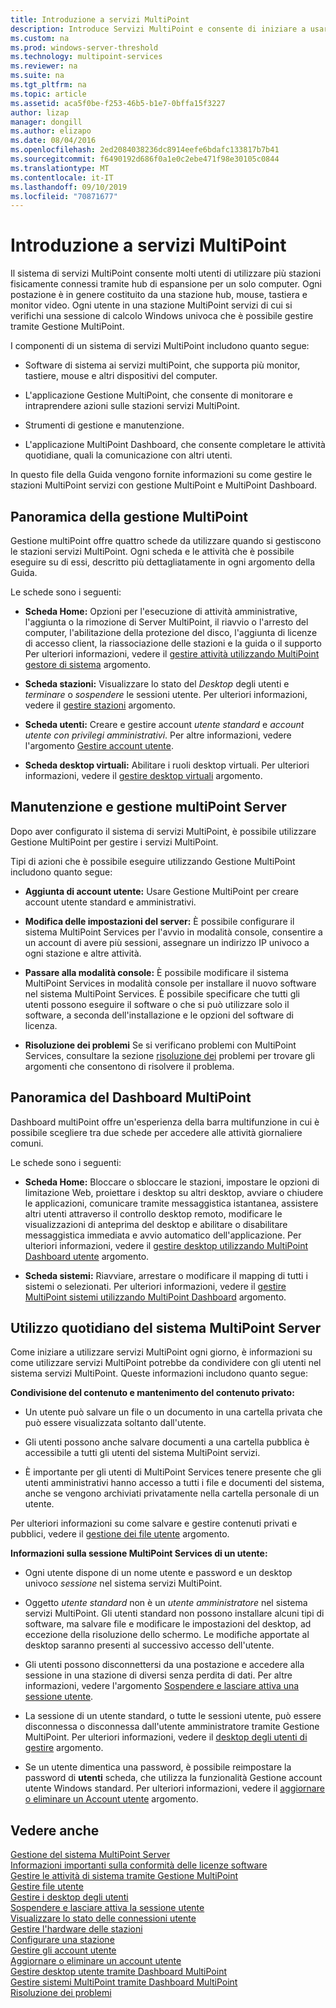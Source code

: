 ```yaml
---
title: Introduzione a servizi MultiPoint
description: Introduce Servizi MultiPoint e consente di iniziare a usarlo.
ms.custom: na
ms.prod: windows-server-threshold
ms.technology: multipoint-services
ms.reviewer: na
ms.suite: na
ms.tgt_pltfrm: na
ms.topic: article
ms.assetid: aca5f0be-f253-46b5-b1e7-0bffa15f3227
author: lizap
manager: dongill
ms.author: elizapo
ms.date: 08/04/2016
ms.openlocfilehash: 2ed2084038236dc8914eefe6bdafc133817b7b41
ms.sourcegitcommit: f6490192d686f0a1e0c2ebe471f98e30105c0844
ms.translationtype: MT
ms.contentlocale: it-IT
ms.lasthandoff: 09/10/2019
ms.locfileid: "70871677"
---
```

# <a name="getting-started-with-multipoint-services"></a>Introduzione a servizi MultiPoint
Il sistema di servizi MultiPoint consente molti utenti di utilizzare più stazioni fisicamente connessi tramite hub di espansione per un solo computer. Ogni postazione è in genere costituito da una stazione hub, mouse, tastiera e monitor video. Ogni utente in una stazione MultiPoint servizi di cui si verifichi una sessione di calcolo Windows univoca che è possibile gestire tramite Gestione MultiPoint.  
  
I componenti di un sistema di servizi MultiPoint includono quanto segue:  
  
-   Software di sistema ai servizi multiPoint, che supporta più monitor, tastiere, mouse e altri dispositivi del computer.  
  
-   L'applicazione Gestione MultiPoint, che consente di monitorare e intraprendere azioni sulle stazioni servizi MultiPoint.  
  
-   Strumenti di gestione e manutenzione.  
  
-   L'applicazione MultiPoint Dashboard, che consente completare le attività quotidiane, quali la comunicazione con altri utenti.  
  
In questo file della Guida vengono fornite informazioni su come gestire le stazioni MultiPoint servizi con gestione MultiPoint e MultiPoint Dashboard.  
  
## <a name="overview-of-multipoint-manager"></a>Panoramica della gestione MultiPoint  
Gestione multiPoint offre quattro schede da utilizzare quando si gestiscono le stazioni servizi MultiPoint. Ogni scheda e le attività che è possibile eseguire su di essi, descritto più dettagliatamente in ogni argomento della Guida.  
  
Le schede sono i seguenti:  
  
-   **Scheda Home:** Opzioni per l'esecuzione di attività amministrative, l'aggiunta o la rimozione di Server MultiPoint, il riavvio o l'arresto del computer, l'abilitazione della protezione del disco, l'aggiunta di licenze di accesso client, la riassociazione delle stazioni e la guida o il supporto Per ulteriori informazioni, vedere il [gestire attività utilizzando MultiPoint gestore di sistema](Manage-System-Tasks-Using-MultiPoint-Manager.md) argomento.  
  
-   **Scheda stazioni:** Visualizzare lo stato del *Desktop* degli utenti e *terminare* o *sospendere* le sessioni utente. Per ulteriori informazioni, vedere il [gestire stazioni](Manage-User-Stations.md) argomento.  
  
-   **Scheda utenti:** Creare e gestire account *utente standard* e *account utente con privilegi amministrativi*. Per altre informazioni, vedere l'argomento [Gestire account utente](Manage-User-Accounts.md).  
  
-   **Scheda desktop virtuali:** Abilitare i ruoli desktop virtuali. Per ulteriori informazioni, vedere il [gestire desktop virtuali](Manage-Virtual-Desktops.md) argomento.  
  
## <a name="multipoint-server-management-and-maintenance"></a>Manutenzione e gestione multiPoint Server  
Dopo aver configurato il sistema di servizi MultiPoint, è possibile utilizzare Gestione MultiPoint per gestire i servizi MultiPoint.  
  
Tipi di azioni che è possibile eseguire utilizzando Gestione MultiPoint includono quanto segue:  
  
-   **Aggiunta di account utente:** Usare Gestione MultiPoint per creare account utente standard e amministrativi.  
  
-   **Modifica delle impostazioni del server:** È possibile configurare il sistema MultiPoint Services per l'avvio in modalità console, consentire a un account di avere più sessioni, assegnare un indirizzo IP univoco a ogni stazione e altre attività.  
  
-   **Passare alla modalità console:** È possibile modificare il sistema MultiPoint Services in modalità console per installare il nuovo software nel sistema MultiPoint Services. È possibile specificare che tutti gli utenti possono eseguire il software o che si può utilizzare solo il software, a seconda dell'installazione e le opzioni del software di licenza.  
  
-   **Risoluzione dei problemi** Se si verificano problemi con MultiPoint Services, consultare la sezione [risoluzione dei](Troubleshooting.md) problemi per trovare gli argomenti che consentono di risolvere il problema.  
  
## <a name="overview-of-multipoint-dashboard"></a>Panoramica del Dashboard MultiPoint  
Dashboard multiPoint offre un'esperienza della barra multifunzione in cui è possibile scegliere tra due schede per accedere alle attività giornaliere comuni.  
  
Le schede sono i seguenti:  
  
-   **Scheda Home:** Bloccare o sbloccare le stazioni, impostare le opzioni di limitazione Web, proiettare i desktop su altri desktop, avviare o chiudere le applicazioni, comunicare tramite messaggistica istantanea, assistere altri utenti attraverso il controllo desktop remoto, modificare le visualizzazioni di anteprima del desktop e abilitare o disabilitare messaggistica immediata e avvio automatico dell'applicazione. Per ulteriori informazioni, vedere il [gestire desktop utilizzando MultiPoint Dashboard utente](Manage-User-Desktops-Using-MultiPoint-Dashboard.md) argomento.  
  
-   **Scheda sistemi:** Riavviare, arrestare o modificare il mapping di tutti i sistemi o selezionati. Per ulteriori informazioni, vedere il [gestire MultiPoint sistemi utilizzando MultiPoint Dashboard](Manage-MultiPoint-Systems-Using-MultiPoint-Dashboard.md) argomento.  
  
## <a name="daily-use-of-your-multipoint-server-system"></a>Utilizzo quotidiano del sistema MultiPoint Server  
Come iniziare a utilizzare servizi MultiPoint ogni giorno, è informazioni su come utilizzare servizi MultiPoint potrebbe da condividere con gli utenti nel sistema servizi MultiPoint. Queste informazioni includono quanto segue:  
  
**Condivisione del contenuto e mantenimento del contenuto privato:**  
  
-   Un utente può salvare un file o un documento in una cartella privata che può essere visualizzata soltanto dall'utente.  
  
-   Gli utenti possono anche salvare documenti a una cartella pubblica è accessibile a tutti gli utenti del sistema MultiPoint servizi.  
  
-   È importante per gli utenti di MultiPoint Services tenere presente che gli utenti amministrativi hanno accesso a tutti i file e documenti del sistema, anche se vengono archiviati privatamente nella cartella personale di un utente.  
  
Per ulteriori informazioni su come salvare e gestire contenuti privati e pubblici, vedere il [gestione dei file utente](Manage-User-Files.md) argomento.  
  
**Informazioni sulla sessione MultiPoint Services di un utente:**  
  
-   Ogni utente dispone di un nome utente e password e un desktop univoco *sessione* nel sistema servizi MultiPoint.  
  
-   Oggetto *utente standard* non è un *utente amministratore* nel sistema servizi MultiPoint. Gli utenti standard non possono installare alcuni tipi di software, ma salvare file e modificare le impostazioni del desktop, ad eccezione della risoluzione dello schermo. Le modifiche apportate al desktop saranno presenti al successivo accesso dell'utente.  
  
-   Gli utenti possono disconnettersi da una postazione e accedere alla sessione in una stazione di diversi senza perdita di dati. Per altre informazioni, vedere l'argomento [Sospendere e lasciare attiva una sessione utente](Suspend-and-Leave-User-Session-Active.md).  
  
-   La sessione di un utente standard, o tutte le sessioni utente, può essere disconnessa o disconnessa dall'utente amministratore tramite Gestione MultiPoint. Per ulteriori informazioni, vedere il [desktop degli utenti di gestire](manage-user-desktops-using-multipoint-dashboard.md) argomento.  
  
-   Se un utente dimentica una password, è possibile reimpostare la password di **utenti** scheda, che utilizza la funzionalità Gestione account utente Windows standard. Per ulteriori informazioni, vedere il [aggiornare o eliminare un Account utente](Update-or-Delete-a-User-Account.md) argomento.  
  
## <a name="see-also"></a>Vedere anche  
[Gestione del sistema MultiPoint Server](managing-your-multipoint-services-system.md)  
[Informazioni importanti sulla conformità delle licenze software](Important-Information-about-Software-License-Compliance.md)  
[Gestire le attività di sistema tramite Gestione MultiPoint](Manage-System-Tasks-Using-MultiPoint-Manager.md)  
[Gestire file utente](Manage-User-Files.md)  
[Gestire i desktop degli utenti](manage-user-desktops-using-multipoint-dashboard.md)  
[Sospendere e lasciare attiva la sessione utente](Suspend-and-Leave-User-Session-Active.md)  
[Visualizzare lo stato delle connessioni utente](View-User-Connection-Status.md)  
[Gestire l'hardware delle stazioni](Manage-Station-Hardware.md)  
[Configurare una stazione](Set-Up-a-Station.md)  
[Gestire gli account utente](Manage-User-Accounts.md)  
[Aggiornare o eliminare un account utente](Update-or-Delete-a-User-Account.md)  
[Gestire desktop utente tramite Dashboard MultiPoint](Manage-User-Desktops-Using-MultiPoint-Dashboard.md)  
[Gestire sistemi MultiPoint tramite Dashboard MultiPoint](Manage-MultiPoint-Systems-Using-MultiPoint-Dashboard.md)  
[Risoluzione dei problemi](Troubleshooting.md)    
  
